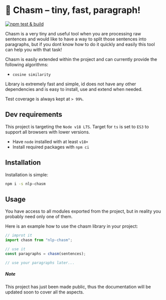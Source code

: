 # 📄 Chasm – tiny, fast, paragraph!

[![npm test & build](https://github.com/MarkusBansky/chasm/actions/workflows/nodejs.yaml/badge.svg?branch=main)](https://github.com/MarkusBansky/chasm/actions/workflows/nodejs.yaml)

Chasm is a very tiny and useful tool when you are processing raw sentences and would like to have a way to split those sentences
into paragraphs, but if you dont know how to do it quickly and easily this tool can help you with that task!

Chasm is easily extended within the project and can currently provide the following algorithms:

- `cosine similarity`

Library is extremely fast and simple, id does not have any other dependencies and is easy to install, use and extend when needed.

Test coverage is always kept at `> 99%`.

## Dev requirements

This project is targeting the `Node v18 LTS`. Target for `ts` is set to `ES3` to support all browsers with lower versions.

- Have `node` installed with at least `v18+`
- Install required packages with `npm ci`

## Installation

Installation is simple:

```bash
npm i -s nlp-chasm
```

## Usage

You have access to all modules exported from the project, but in reality you probably need only one of them.

Here is an example how to use the chasm library in your project:

```js
// improt it
import chasm from "nlp-chasm";

// use it
const paragraphs = chasm(sentences);

// use your paragraphs later...
```

##### Note

This project has just been made public, thus the documentation will be updated soon to cover all the aspects.
